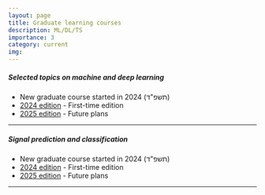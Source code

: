 ```yaml
---
layout: page
title: Graduate learning courses
description: ML/DL/TS
importance: 3
category: current
img:
---
```


##### Selected topics on machine and deep learning

* New graduate course started in 2024 (תשפ"ד)
* [2024 edition](/suppl/ts1/ts1_main2024) - First-time edition
* [2025 edition]() - Future plans

---

##### Signal prediction and classification

* New graduate course started in 2024 (תשפ"ד)
* [2024 edition](/suppl/ts2/ts2_main2024) - First-time edition
* [2025 edition]() - Future plans

---
